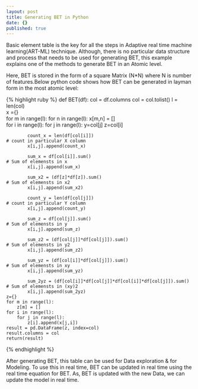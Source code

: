 ```yaml
---
layout: post
title: Generating BET in Python
date: {}
published: true
---
```


<p class="intro"><span class="dropcap">B</span>asic element table is the key for all the steps in Adaptive real time machine learning(ART-ML) technique. Although, there is no particular data structure and process that needs to be used for generating BET, this example explains one of the methods to generate BET in an Atomic level.</p>

Here, BET is stored in the form of a square Matrix (N*N) where N is number of features.Below python code shows how BET can be generated in layman form in the most atomic level:

{% highlight ruby %}
def BET(df):
    col = df.columns
    col = col.tolist()
    l = len(col)                                                              
    x ={}                                   
    for m in range(l):
        for n in range(l):
            x[m,n] = []          
    for i in range(l):
        for j in range(l):
            y=col[j]
            z=col[i]
           
            count_x = len(df[col[i]])                                         # count in particular X column
            x[i,j].append(count_x)
            
            sum_x = df[col[i]].sum()                                          # Sum of elemensts in x
            x[i,j].append(sum_x)
            
            sum_x2 = (df[z]*df[z]).sum()                                      # Sum of elemensts in x2
            x[i,j].append(sum_x2)
            
            count_y = len(df[col[j]])                                         # count in particular Y column
            x[i,j].append(count_y)
            
            sum_z = df[col[j]].sum()                                          # Sum of elemensts in y
            x[i,j].append(sum_z)
            
            sum_z2 = (df[col[j]]*df[col[j]]).sum()                            # Sum of elemensts in y2
            x[i,j].append(sum_z2) 
            
            sum_yz = (df[col[i]]*df[col[j]]).sum()                            # Sum of elemensts in xy
            x[i,j].append(sum_yz)
            
            sum_2yz = (df[col[i]]*df[col[j]]*df[col[i]]*df[col[j]]).sum()     # Sum of elemensts in (xy)2
            x[i,j].append(sum_2yz)                
    z={}
    for m in range(l):
        z[m] = []  
    for i in range(l):
        for j in range(l):
            z[i].append(x[j,i])
    result = pd.DataFrame(z, index=col)
    result.columns = col
    return(result)
{% endhighlight %}

After generating BET, this table can be used for Data exploration & for Modeling. To use this in real time, BET can be updated in real time using the real time equation for BET. As, BET is updated with the new Data, we can update the model in real time.
